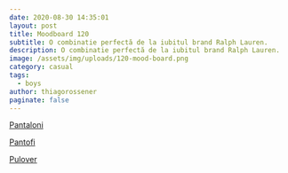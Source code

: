```yaml
---
date: 2020-08-30 14:35:01
layout: post
title: Moodboard 120
subtitle: O combinatie perfectă de la iubitul brand Ralph Lauren.
description: O combinatie perfectă de la iubitul brand Ralph Lauren.
image: /assets/img/uploads/120-mood-board.png
category: casual
tags:
  - boys
author: thiagorossener
paginate: false
---
```

[Pantaloni](http://bit.do/fHWYF)

[Pantofi](http://bit.do/fHWYG)

[Pulover](http://bit.do/fHWYK)